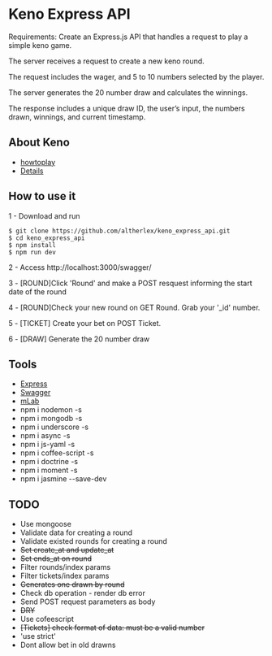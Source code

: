 # Keno Express API

Requirements: Create an Express.js API that handles a request to play a simple keno game.


The server receives a request to create a new keno round.

The request includes the wager, and 5 to 10 numbers selected by the player.

The server generates the 20 number draw and calculates the winnings.

The response includes a unique draw ID, the user’s input, the numbers drawn, winnings, and current timestamp.


## About Keno

- [howtoplay](https://www.kylottery.com/apps/draw_games/keno/howtoplay.html)
- [Details](https://www.kylottery.com/export/kylmod/galleries/documents/KYLottery_terms/Keno-Rules-9-22-17-no-signature-page.pdf)

## How to use it

1 - Download and run

    $ git clone https://github.com/altherlex/keno_express_api.git
    $ cd keno_express_api
    $ npm install
    $ npm run dev

2 - Access http://localhost:3000/swagger/

3 - [ROUND]Click 'Round' and make a POST resquest informing the start date of the round

4 - [ROUND]Check your new round on GET Round. Grab your '_id' number.

5 - [TICKET] Create your bet on POST Ticket.

6 - [DRAW] Generate the 20 number draw


## Tools

- [Express](https://github.com/visionmedia/express)
- [Swagger](https://developers.helloreverb.com/swagger/) 
- [mLab](https://mlab.com)
- npm i nodemon -s
- npm i mongodb -s
- npm i underscore -s
- npm i async -s
- npm i js-yaml -s
- npm i coffee-script -s
- npm i doctrine -s
- npm i moment -s
- npm i jasmine --save-dev

## TODO

- Use mongoose
- Validate data for creating a round
- Validate existed rounds for creating a round
- <del>Set create_at and update_at</del>
- <del>Set ends_at on round</del>
- Filter rounds/index params
- Filter tickets/index params
- <del>Generates one drawn by round</del>
- Check db operation - render db error
- Send POST request parameters as body
- <del>DRY<del>
- Use cofeescript
- <del>[Tickets] check format of data: must be a valid number<del>
- 'use strict'
- Dont allow bet in old drawns
